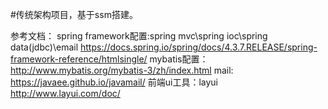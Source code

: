#传统架构项目，基于ssm搭建。

参考文档：
spring framework配置:spring mvc\spring ioc\spring data(jdbc)\email
https://docs.spring.io/spring/docs/4.3.7.RELEASE/spring-framework-reference/htmlsingle/
mybatis配置：
http://www.mybatis.org/mybatis-3/zh/index.html
mail:
https://javaee.github.io/javamail/
前端ui工具：layui
http://www.layui.com/doc/
